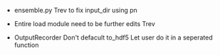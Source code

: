 - ensemble.py
    Trev to fix input_dir using pn

- Entire load module need to be further edits
    Trev

- OutputRecorder
    Don't defacult to_hdf5
    Let user do it in a seperated function